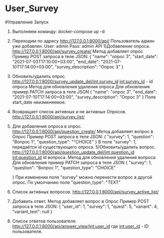 # User_Survey
#Управление
Запуск

1) Выполняем команду:
  docker-compose up -d
  
2) Переходим по адресу
  http://127.0.0.1:8000/api/
 Пользователь админ уже добавлен.
    User: admin
    Pass: admin
API 
1)Добавление опроса. 
    http://127.0.0.1:8000/api/survey_create/
    Метод добавляет опрос
    Пример POST запроса в теле JSON:
    {
    "name": "опрос 3",
    "start_date": "2021-07-03T17:10:00+03:00",
    "end_date": "2021-07-10T17:14:00+03:00",
    "survey_description": "Опрос 3"
    }
2) Обновить/удалить опрос.
    http://127.0.0.1:8000/survey_update_del/<int:survey_id>
    <int:survey_id> - id опроса
    Метод для обновления удаления опроса
    Для обновления пример
    PATCH запроса в теле JSON
    {
    "name": "опрос 3",
    "end_date": "2021-07-10T17:14:00+03:00",
    "survey_description": "Опрос 3"
    }
    Поле start_date неизменяемое.

3)  Возвращает список активных и не активных Опросов.
    http://127.0.0.1:8000/api/survey_list/
   

4) Для добавления опроса в опрос.
    http://127.0.0.1:8000/api/question_create/
    Метод добавляет вопрос в Опрос
    Пример POST запроса в теле JSON:
    {
    "survey": 1,
    "question": "Вопрос 1",
    "question_type": ""CHOICE"
    }
    В поле "survey": 1, передаётся id существующего опроса.
5)Обновить/удалить вопрос.
    http://127.0.0.1:8000/api/question_update_del/<int:question_id>
    <int:question_id> id вопроса.
    Метод для обновления удаления вопроса
    Для обновления пример
    PATCH запроса в теле JSON
    {
    "survey": 1,
    "question": "Вопрос 1",
    "question_type": "CHOICE"

    }
    При изменении поля "survey" можно перенести вопрос в другой опрос.
    По умолчанию поле "question_type": "TEXT"
6) Список активных вопросов.
    http://127.0.0.1:8000/api/survey_active_list/
7) Добавить ответ.
    Метод добавляет вопрос в Опрос
    Пример POST запроса в теле JSON:
    {
    "user_id": 1,
    "survey": 1,
    "quest": 5,
    "variant": 4,
    "variant_text": null
    }
8) Список ответов пользователя.
    http://127.0.0.1:8000/api/answer_view/<int:user_id>
    где <int:user_id> - ID пользователя.
